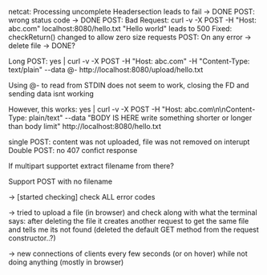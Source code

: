 <!-- # webserv

Build a HTTP server

## Concepts

1. HTTP Protocol:

    Understand HTTP/1.1 (status codes, headers, methods like GET, POST, DELETE).
    Resource: [MDN Web Docs on HTTP](https://developer.mozilla.org/en-US/docs/Web/HTTP)
    Resource: [RFC 2616 (HTTP/1.1)](https://datatracker.ietf.org/doc/html/rfc2616)

2. Networking Basics:

    Learn about sockets, non-blocking I/O, and protocols like TCP/IP.
    Resource: [Beej's Guide to Network Programming](https://beej.us/guide/bgnet/)

3. Server Configuration:

    Study how servers like NGINX use configuration files to define behavior.
    Resource: [NGINX Beginner’s Guide](https://beej.us/guide/bgnet/)

4. Poll Mechanisms:

    Learn about poll(), select(), and epoll() for handling multiple connections.

5. CGI (Common Gateway Interface):

    Understand how to execute external scripts via the server.
    Resource: [Wikipedia on CGI](https://en.wikipedia.org/wiki/Common_Gateway_Interface)

6. Error Handling and Default Pages:

    Learn to handle server errors gracefully and provide default error pages.

7. Stress Testing:

    Tools like Apache Benchmark (ab) or wrk for testing server resilience.
    Resource: [Apache Benchmark Guide](https://httpd.apache.org/docs/2.4/programs/ab.html)

## HTTP Protocol:

### What is HTTP?:

 Hypertext Transfer Protocol (HTTP) is an application-layer protocol for transmitting hypermedia documents, such as HTML. It was designed for communication between web browsers and web servers, but it can also be used for other purposes, such as machine-to-machine communication, programmatic access to APIs, and more.

HTTP follows a classical client-server model, with a client opening a connection to make a request, then waiting until it receives a response from the server. HTTP is a stateless protocol, meaning that the server does not keep any session data between two requests, although the later addition of cookies adds state to some client-server interactions.

References

### HTTP headers

Message headers are used to send metadata about a resource or a HTTP message, and to describe the behavior of the client or the server.

### HTTP request methods

Request methods indicate the purpose of the request and what is expected if the request is successful. The most common methods are ```GET``` and ```POST``` for retrieving and sending data to servers, respectively, but there are other methods which serve different purposes such as ```DELETE```.

### HTTP response status codes

Response status codes indicate the outcome of a specific HTTP request. Responses are grouped in five classes: 
- informational
- successful
- redirections
- client errors
- server errors.

## Suggested Workflow

Start Small:
    Implement a basic HTTP server that can handle simple GET requests.

Add Complexity:
    Implement POST and DELETE methods.
    Support static files and directory listings.
    Add configurations for custom error pages, port settings, and limits.

Use NGINX for Comparison:
    Set up a simple NGINX server and compare behaviors for different scenarios.

Test Extensively:
    Use curl and telnet for manual testing.
    Automate tests in Python or another scripting language.

## Tools and Resources

Books:
   "The Definitive Guide to HTTP" by David Gourley
   "Unix Network Programming" by W. Richard Stevens

Online Tutorials:
   CS50 Web Development with Python and JavaScript -->


netcat: Processing uncomplete Headersection leads to fail -> DONE
POST: wrong status code -> DONE 
POST: Bad Request: curl -v -X POST -H "Host: abc.com" localhost:8080/hello.txt "Hello world" leads to 500 
    Fixed: checkReturn() changed to allow zero size requests
POST: On any error -> delete file     -> DONE?

Long POST: yes | curl -v -X POST -H "Host: abc.com" -H "Content-Type: text/plain" --data @- http://localhost:8080/upload/hello.txt

Using @- to read from STDIN does not seem to work, closing the FD and sending data isnt working

However, this works:
yes | curl -v -X POST -H "Host: abc.com\n\nContent-Type: plain/text" --data "BODY IS HERE write something shorter or longer than body limit" http://localhost:8080/hello.txt













single POST: content was not uploaded, file was not removed on interupt
Double POST: no 407 confict response

If multipart supportet extract filename from there?

Support POST with no filename


<!-- -> add newlines -->

<!-- -> check if should be deleted -->

<!-- -> check difference between remove and unlink -> remove can delete empty respositories, unlink can not
	=> changed all to remove -->

<!-- -> remove clients before goodbye message -->

<!-- -> add "Server disconnected" instead of Client for the actual servers -->

<!-- -> checkReturn only checks for -1 because of the empty post thing, but if we are not using it for 0 as well
	should i just get rid of it and check for -1 and 0 manually since we have to check anyway?
	i just changed the checkReturn function to take the last argument as the error message for 0 if it is given, otherwise defaults to empty and returns true -->

-> [started checking] check ALL error codes

<!-- -> should stuff like "error sent" etc. keep being printed before we actually do it (in handleEpollOut)? -->

<!-- -> [switched but needs to be tested more] HTTP/1.1 will by default set the connection to "keep-alive"
	only shows the connection for close if:
	- it was requested to be closed by the Client
	- we (the server) decide to do so because we have encountered an error or smth thats not implemented
	- the response has no (valid) content length included and no chunked encoding was used -->

-> tried to upload a file (in browser) and check along with what the terminal says:
	after deleting the file it creates another request to get the same file and tells me its not found
	(deleted the default GET method from the request constructor..?)

-> new connections of clients every few seconds (or on hover) while not doing anything (mostly in browser)

<!-- -> host names and header fields must be case insensitive -->

<!-- -> A server which receives an entity-body with a transfer-coding it does
   not understand SHOULD return 501 (Unimplemented), and close the
   connection. -->

<!-- -> GET request with body-> should ignore body -->

<!-- -> If a request contains a message-body and a Content-Length is not given,
   the server SHOULD respond with 400 (bad request) if it cannot determine the length of the message -->

<!-- -> Messages MUST NOT include both a Content-Length header field and a
   non-identity transfer-coding. If the message does include a non-
   identity transfer-coding, the Content-Length MUST be ignored.
   When a Content-Length is given in a message where a message-body is
   allowed, its field value MUST exactly match the number of OCTETs in
   the message-body. HTTP/1.1 user agents MUST notify the user when an
   invalid length is received and detected. -->

<!-- -> Note that the absolute path cannot be empty; if none is present in the original URI,
	it MUST be given as "/" (the server root). -->

<!-- -> 1. If Request-URI is an absoluteURI, the host is part of the
     Request-URI. Any Host header field value in the request MUST be
     ignored.
   2. If the Request-URI is not an absoluteURI, and the request includes
     a Host header field, the host is determined by the Host header
     field value.
   3. If the host as determined by rule 1 or 2 is not a valid host on
     the server, the response MUST be a 400 (Bad Request) error message. -->

